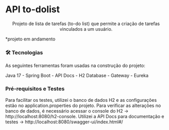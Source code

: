 # API to-dolist

<p align="center">Projeto de lista de tarefas (to-do list) que permite a criação de tarefas vinculados a um usuário.</p>
*projeto em andamento

### 🛠 Tecnologias

As seguintes ferramentas foram usadas na construção do projeto:

Java 17 - Spring Boot - API Docs - H2 Database - Gateway - Eureka


### Pré-requisitos e Testes

Para facilitar os testes, utilizei o banco de dados H2 e as configurações estão no application.properties do projeto.
Para verificar as alterações no banco de dados, é necessário acessar o console do H2 -> http://localhost:8080/h2-console.
Utilizei a API Docs para documentação e testes -> http://localhost:8080/swagger-ui/index.html#/


